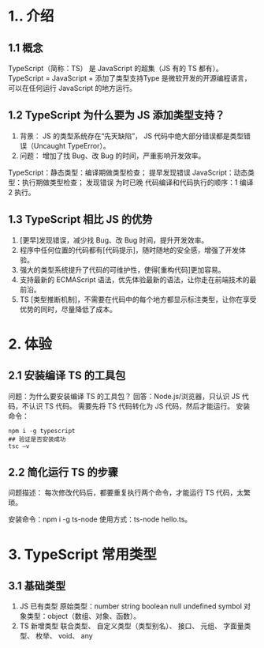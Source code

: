 # 1.. 介绍
## 1.1 概念
  TypeScript（简称：TS）
  是 JavaScript 的超集（JS 有的 TS 都有）。
  TypeScript = JavaScript + 添加了类型支持Type
  是微软开发的开源编程语言，可以在任何运行 JavaScript 的地方运行。

## 1.2 TypeScript 为什么要为 JS 添加类型支持？
1. 背景：
  JS 的类型系统存在“先天缺陷”，
  JS 代码中绝大部分错误都是类型错误（Uncaught TypeError）。
2. 问题：
  增加了找 Bug、改 Bug 的时间，严重影响开发效率。

TypeScript：静态类型：编译期做类型检查； 提早发现错误
JavaScript：动态类型：执行期做类型检查； 发现错误 为时已晚
代码编译和代码执行的顺序：1 编译 2 执行。

## 1.3 TypeScript 相比 JS 的优势
1. [更早]发现错误，减少找 Bug、改 Bug 时间，提升开发效率。
2. 程序中任何位置的代码都有[代码提示]，随时随地的安全感，增强了开发体验。
3. 强大的类型系统提升了代码的可维护性，使得[重构代码]更加容易。
4. 支持最新的 ECMAScript 语法，优先体验最新的语法，让你走在前端技术的最前沿。
5. TS [类型推断机制]，不需要在代码中的每个地方都显示标注类型，让你在享受优势的同时，尽量降低了成本。

# 2. 体验
## 2.1 安装编译 TS 的工具包
问题：为什么要安装编译 TS 的工具包？
回答：Node.js/浏览器，只认识 JS 代码，不认识 TS 代码。
      需要先将 TS 代码转化为 JS 代码，然后才能运行。
安装命令：
```shell
npm i -g typescript
## 验证是否安装成功
tsc –v
```
## 2.2 简化运行 TS 的步骤
问题描述：
每次修改代码后，都要重复执行两个命令，才能运行 TS 代码，太繁琐。

安装命令：npm i -g ts-node
使用方式：ts-node hello.ts。

# 3. TypeScript 常用类型
## 3.1 基础类型
1. JS 已有类型
    原始类型：number string boolean null undefined symbol 
    对象类型：object（数组、对象、函数）。
2. TS 新增类型
    联合类型、
    自定义类型（类型别名）、
    接口、
    元组、
    字面量类型、
    枚举、
    void、
    any




